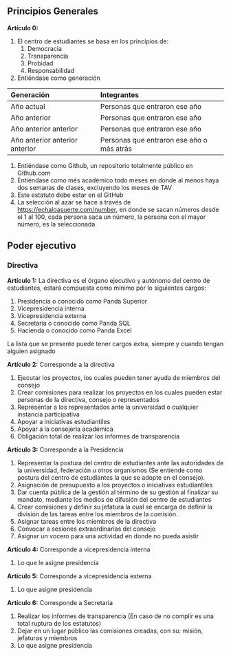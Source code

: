 
## **Principios Generales**
**Artículo 0:**

1. El centro de estudiantes se basa en los principios de:
   1. Democracia
   1. Transparencia
   1. Probidad
   1. Responsabilidad
1. Entiéndase como generación

|Generación|Integrantes |
| :- | :- |
|Año actual|Personas que entraron ese año|
|Año anterior |Personas que entraron ese año|
|Año anterior anterior |Personas que entraron ese año|
|Año anterior anterior anterior |Personas que entraron ese año o más atrás |

1. Entiéndase como Github, un repositorio totalmente público en Github.com
1. Entiéndase como més académico todo meses en donde al menos haya dos semanas de clases, excluyendo los meses de TAV
1. Este estatuto debe estar en el GitHub
1. La selección al azar se hace a través de <https://echaloasuerte.com/number>, en donde se sacan números desde el 1 al 100, cada persona saca un número, la persona con el mayor número, es la seleccionada

##
## Poder ejecutivo
### Directiva
**Artículo 1:** La directiva es el órgano ejecutivo y autónomo del centro de estudiantes, estará compuesta como mínimo por lo siguientes cargos:

1) Presidencia o conocido como Panda Superior
1) Vicepresidencia interna
1) Vicepresidencia externa
1) Secretaría o conocido como Panda SQL
1) Hacienda o conocido como Panda Excel

La lista que se presente puede tener cargos extra, siempre y cuando tengan alguien asignado

**Artículo 2:** Corresponde a la directiva

1) Ejecutar los proyectos, los cuales pueden tener ayuda de miembros del consejo
1) Crear comisiones para realizar los proyectos en los cuales pueden estar personas de la directiva, consejo o representados
1) Representar a los representados ante la universidad o cualquier instancia participativa
1) Apoyar a iniciativas estudiantiles
1) Apoyar a la consejería académica
1) Obligación total de realizar los informes de transparencia


**Artículo 3:** Corresponde a la Presidencia

1) Representar la postura del centro de estudiantes ante las autoridades de la universidad, federación u otros organismos (Se entiende como postura del centro de estudiantes la que se adopte en el consejo).
1) Asignación de presupuesto a los proyectos o iniciativas estudiantiles
1) Dar cuenta pública de la gestión al término de su gestión al finalizar su mandato, mediante los medios de difusión del centro de estudiantes
1) Crear comisiones y definir su jefatura la cual se encarga de definir la división de las tareas entre los miembros de la comisión.
1) Asignar tareas entre los miembros de la directiva
1) Convocar a sesiones extraordinarias del consejo
1) Asignar un vocero para una actividad en donde no pueda asistir

**Artículo 4:** Corresponde a vicepresidencia interna

1) Lo que le asigne presidencia

**Artículo 5:**  Corresponde a vicepresidencia externa

1) Lo que asigne presidencia

**Artículo 6:** Corresponde a Secretaria

1) Realizar los informes de transparencia (En caso de no complir es una total ruptura de los estatutos)
1) Dejar en un lugar público las comisiones creadas, con su: misión, jefaturas y miembros
1) Lo que asigne presidencia

